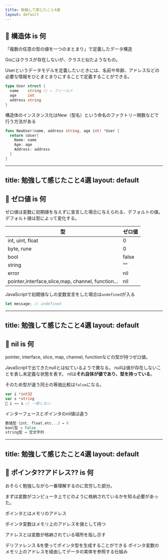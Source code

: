 ```yaml
---
title: 勉強して感じたこと4選
layout: default
---
```


## 🤔 構造体 is 何
「複数の任意の型の値を一つのまとまり」で定義したデータ構造

Goにはクラスが存在しないが、クラスと似たようなもの。

Userというデータモデルを定義したいときには、名前や年齢、アドレスなどの必要な情報をひとまとまりにすることで定義することができる。

```go
type User struct {
  name    string // ← フィールド
  age     int
  address string
}
```

構造体のインスタンス化はNew（型名）という命名のファクトリー関数などで行う方法がある

```go
func NewUser(name, address string, age int) *User {
  return &User{
    Name: name
    Age: age
    Address: address
  }
}
```

---
title: 勉強して感じたこと4選
layout: default
---

## 🤔 ゼロ値 is 何
ゼロ値は変数に初期値を与えずに宣言した場合に与えられる、デフォルトの値。デフォルト値は型によって変化する。

<div>
  <table class="table-fixed">
   <thead class="bg-gray-100">
      <tr>
        <th>型</th>
        <th>ゼロ値</th>
      </tr>
    </thead>
    <tbody>
      <tr>
        <td>int, uint, float</td>
        <td>0</td>
      </tr>
      <tr>
        <td>byte, rune</td>
        <td>0</td>
      </tr>
      <tr>
        <td>bool</td>
        <td>false</td>
      </tr>
      <tr>
        <td>string</td>
        <td>""</td>
      </tr>
      <tr>
        <td>error</td>
        <td>nil</td>
      </tr>
      <tr>
        <td>pointer,interface,slice,map, channel, function...</td>
        <td>nil</td>
      </tr>
    </tbody>
  </table>
</div>

JavaScriptで初期値なしの変数宣言をした場合は`undefined`が入る

```js
let message; // undefined
```

---
title: 勉強して感じたこと4選
layout: default
---

## 🤔 nil is 何
pointer, interface, slice, map, channel, functionなどの型が持つゼロ値。

JavaScriptで出てきたnullとは似ているようで異なる。
nullは値が存在しないことを表し未定義な状態を表す。
nilは**それ自体が値であり、型を持っている**。

そのため型が違う同士の等価比較は`false`になる。

```go
var i *int32
var s *string
🙅 i == s // 一致しない
```

インターフェースとポインタのnil値は違う

```go
数値型（int, float,etc...）→ 0
bool型 → false
string型 → 空文字列
```

---
title: 勉強して感じたこと4選
layout: default
---

## 🤔 ポインタ??アドレス?? is 何
おそらく勉強しながら一番理解するのに苦労した部分。

まずは変数がコンピュータ上でどのように格納されているかを知る必要があった。

ポインタとはメモリのアドレス

ポインタ変数はメモリ上のアドレスを値として持つ

アドレスとは変数が格納されている場所を指し示す

デリファレンス
&を使ってポインタ型を生成することができる
ポインタ変数のメモリ上のアドレスを経由してデータの実体を参照する仕組み
